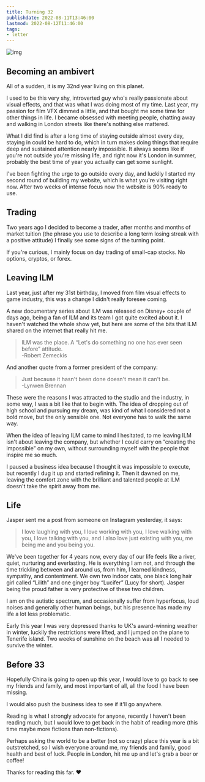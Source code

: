 ```yaml
---
title: Turning 32
publishdate: 2022-08-11T13:46:00
lastmod: 2022-08-12T11:46:00
tags: 
- letter
---
```










![img](https://images.unsplash.com/photo-1454923634634-bd1614719a7b?ixlib=rb-1.2.1&ixid=MnwxMjA3fDB8MHxwaG90by1wYWdlfHx8fGVufDB8fHx8&auto=format&fit=crop&w=1740&q=80)



## Becoming an ambivert



All of a sudden, it is my 32nd year living on this planet. 



I used to be this very shy, introverted guy who's really passionate about visual effects, and that was what I was doing most of my time. Last year, my passion for film VFX dimmed a little, and that bought me some time for other things in life. I became obsessed with meeting people, chatting away and walking in London streets like there's nothing else mattered.



What I did find is after a long time of staying outside almost every day, staying in could be hard to do, which in turn makes doing things that require deep and sustained attention nearly impossible. It always seems like if you're not outside you're missing life, and right now it's London in summer, probably the best time of year you actually can get some sunlight. 



I've been fighting the urge to go outside every day, and luckily I started my second round of building my website, which is what you're visiting right now. After two weeks of intense focus now the website is 90% ready to use.



## Trading



Two years ago I decided to become a trader, after months and months of market tuition (the phrase you use to describe a long term losing streak with a positive attitude) I finally see some signs of the turning point. 



If you're curious, I mainly focus on day trading of small-cap stocks. No options, cryptos, or forex.



## Leaving ILM



Last year, just after my 31st birthday, I moved from film visual effects to game industry, this was a change I didn't really foresee coming. 



A new documentary series about ILM was released on Disney+ couple of days ago, being a fan of ILM and its team I got quite excited about it. I haven't watched the whole show yet, but here are some of the bits that ILM shared on the internet that really hit me.



> ILM was the place. A “Let's do something no one has ever seen before” attitude.<br>-Robert Zemeckis


And another quote from a former president of the company:

> Just because it hasn't been done doesn't mean it can't be.<br>-Lynwen Brennan


These were the reasons I was attracted to the studio and the industry, in some way, I was a bit like that to begin with. The idea of dropping out of high school and pursuing my dream, was kind of what I considered not a bold move, but the only sensible one. Not everyone has to walk the same way.



When the idea of leaving ILM came to mind I hesitated, to me leaving ILM isn't about leaving the company, but whether I could carry on “creating the impossible” on my own, without surrounding myself with the people that inspire me so much. 



I paused a business idea because I thought it was impossible to execute, but recently I dug it up and started refining it. Then it dawned on me, leaving the comfort zone with the brilliant and talented people at ILM doesn't take the spirit away from me. 



## Life



Jasper sent me a post from someone on Instagram yesterday, it says:



> I love laughing with you, I love working with you, I love walking with you, I love talking with you, and I also love just existing with you, me being me and you being you.


We've been together for 4 years now, every day of our life feels like a river, quiet, nurturing and everlasting. He is everything I am not, and through the time trickling between and around us, from him, I learned kindness, sympathy, and contentment. We own two indoor cats, one black long hair girl called “Lilith” and one ginger boy “Lucifer” (Lucy for short). Jasper being the proud father is very protective of these two children.



I am on the autistic spectrum, and occasionally suffer from hyperfocus, loud noises and generally other human beings, but his presence has made my life a lot less problematic.



Early this year I was very depressed thanks to UK's award-winning weather in winter, luckily the restrictions were lifted, and I jumped on the plane to Tenerife island. Two weeks of sunshine on the beach was all I needed to survive the winter.



## Before 33



Hopefully China is going to open up this year, I would love to go back to see my friends and family, and most important of all, all the food I have been missing.



I would also push the business idea to see if it'll go anywhere. 



Reading is what I strongly advocate for anyone, recently I haven't been reading much, but I would love to get back in the habit of reading more (this time maybe more fictions than non-fictions).



Perhaps asking the world to be a better (not so crazy) place this year is a bit outstretched, so I wish everyone around me, my friends and family, good health and best of luck. People in London, hit me up and let's grab a beer or coffee!



Thanks for reading this far. ❤



